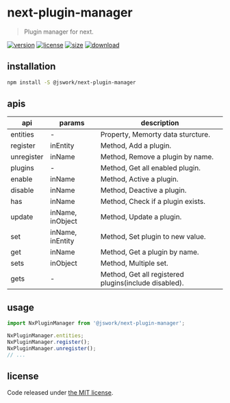 # next-plugin-manager
> Plugin manager for next.

[![version][version-image]][version-url]
[![license][license-image]][license-url]
[![size][size-image]][size-url]
[![download][download-image]][download-url]

## installation
```bash
npm install -S @jswork/next-plugin-manager
```

## apis
| api        | params           | description                                           |
| ---------- | ---------------- | ----------------------------------------------------- |
| entities   | -                | Property, Memorty data sturcture.                               |
| register   | inEntity         | Method, Add a plugin.                                 |
| unregister | inName           | Method, Remove a plugin by name.                      |
| plugins    | -                | Method, Get all enabled plugin.                       |
| enable     | inName           | Method, Active a plugin.                              |
| disable    | inName           | Method, Deactive a plugin.                            |
| has        | inName           | Method, Check if a plugin exists.                     |
| update     | inName, inObject | Method, Update a plugin.                              |
| set        | inName, inEntity | Method, Set plugin to new value.                      |
| get        | inName           | Method, Get a plugin by name.                         |
| sets       | inObject         | Method, Multiple set.                                 |
| gets       | -                | Method, Get all registered plugins(include disabled). |

## usage
```js
import NxPluginManager from '@jswork/next-plugin-manager';

NxPluginManager.entities;
NxPluginManager.register();
NxPluginManager.unregister();
// ...
```

## license
Code released under [the MIT license](https://github.com/afeiship/next-plugin-manager/blob/master/LICENSE.txt).

[version-image]: https://img.shields.io/npm/v/@jswork/next-plugin-manager
[version-url]: https://npmjs.org/package/@jswork/next-plugin-manager

[license-image]: https://img.shields.io/npm/l/@jswork/next-plugin-manager
[license-url]: https://github.com/afeiship/next-plugin-manager/blob/master/LICENSE.txt

[size-image]: https://img.shields.io/bundlephobia/minzip/@jswork/next-plugin-manager
[size-url]: https://github.com/afeiship/next-plugin-manager/blob/master/dist/next-plugin-manager.min.js

[download-image]: https://img.shields.io/npm/dm/@jswork/next-plugin-manager
[download-url]: https://www.npmjs.com/package/@jswork/next-plugin-manager
